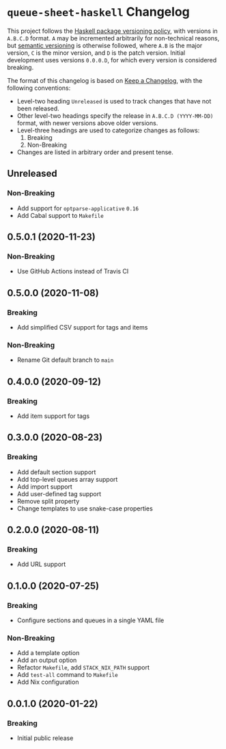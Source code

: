 # `queue-sheet-haskell` Changelog

This project follows the [Haskell package versioning policy][PVP], with
versions in `A.B.C.D` format.  `A` may be incremented arbitrarily for
non-technical reasons, but [semantic versioning][SemVer] is otherwise
followed, where `A.B` is the major version, `C` is the minor version, and `D`
is the patch version.  Initial development uses versions `0.0.0.D`, for which
every version is considered breaking.

[PVP]: <https://pvp.haskell.org/>
[SemVer]: <https://semver.org/>

The format of this changelog is based on [Keep a Changelog][KaC], with the
following conventions:

* Level-two heading `Unreleased` is used to track changes that have not been
  released.
* Other level-two headings specify the release in `A.B.C.D (YYYY-MM-DD)`
  format, with newer versions above older versions.
* Level-three headings are used to categorize changes as follows:
    1. Breaking
    2. Non-Breaking
* Changes are listed in arbitrary order and present tense.

[KaC]: <https://keepachangelog.com/en/1.0.0/>

## Unreleased

### Non-Breaking

* Add support for `optparse-applicative` `0.16`
* Add Cabal support to `Makefile`

## 0.5.0.1 (2020-11-23)

### Non-Breaking

* Use GitHub Actions instead of Travis CI

## 0.5.0.0 (2020-11-08)

### Breaking

* Add simplified CSV support for tags and items

### Non-Breaking

* Rename Git default branch to `main`

## 0.4.0.0 (2020-09-12)

### Breaking

* Add item support for tags

## 0.3.0.0 (2020-08-23)

### Breaking

* Add default section support
* Add top-level queues array support
* Add import support
* Add user-defined tag support
* Remove split property
* Change templates to use snake-case properties

## 0.2.0.0 (2020-08-11)

### Breaking

* Add URL support

## 0.1.0.0 (2020-07-25)

### Breaking

* Configure sections and queues in a single YAML file

### Non-Breaking

* Add a template option
* Add an output option
* Refactor `Makefile`, add `STACK_NIX_PATH` support
* Add `test-all` command to `Makefile`
* Add Nix configuration

## 0.0.1.0 (2020-01-22)

### Breaking

* Initial public release

